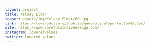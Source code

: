 ```yaml
---
layout: project
title: Kelsey Elder
teaser: assets/img/Kelsey_Elder/00.jpg
link: https://loweredcase.github.io/generativeType-letterMatter/
site: https://www.carefulcursivedesign.com/
instagram: loweredvalues
twitter: lowered_values
---
```

